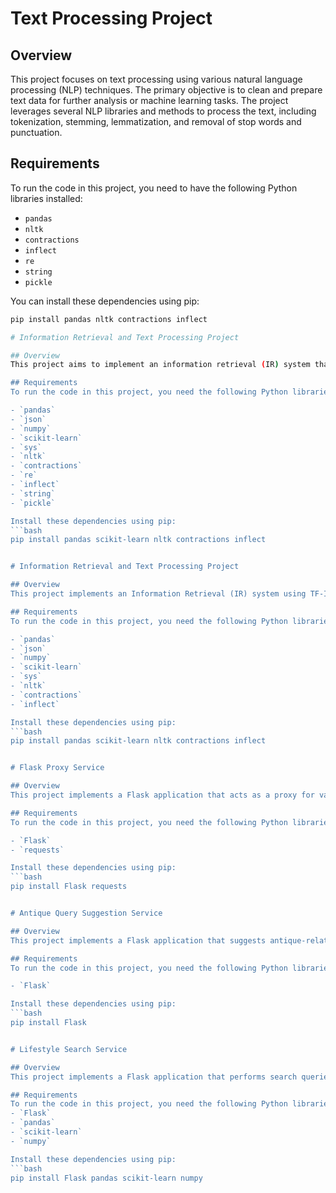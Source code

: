# Text Processing Project

## Overview
This project focuses on text processing using various natural language processing (NLP) techniques. The primary objective is to clean and prepare text data for further analysis or machine learning tasks. The project leverages several NLP libraries and methods to process the text, including tokenization, stemming, lemmatization, and removal of stop words and punctuation.

## Requirements
To run the code in this project, you need to have the following Python libraries installed:

- `pandas`
- `nltk`
- `contractions`
- `inflect`
- `re`
- `string`
- `pickle`

You can install these dependencies using pip:
```bash
pip install pandas nltk contractions inflect

# Information Retrieval and Text Processing Project

## Overview
This project aims to implement an information retrieval (IR) system that processes a dataset of documents and allows querying using TF-IDF vectorization and cosine similarity. It includes functionalities to calculate precision, recall, and mean average precision (MAP) for the IR system's performance.

## Requirements
To run the code in this project, you need the following Python libraries:

- `pandas`
- `json`
- `numpy`
- `scikit-learn`
- `sys`
- `nltk`
- `contractions`
- `re`
- `inflect`
- `string`
- `pickle`

Install these dependencies using pip:
```bash
pip install pandas scikit-learn nltk contractions inflect


# Information Retrieval and Text Processing Project

## Overview
This project implements an Information Retrieval (IR) system using TF-IDF vectorization and cosine similarity to process a dataset of documents and allows querying. The system evaluates its performance using precision, recall, and mean average precision (MAP).

## Requirements
To run the code in this project, you need the following Python libraries:

- `pandas`
- `json`
- `numpy`
- `scikit-learn`
- `sys`
- `nltk`
- `contractions`
- `inflect`

Install these dependencies using pip:
```bash
pip install pandas scikit-learn nltk contractions inflect


# Flask Proxy Service

## Overview
This project implements a Flask application that acts as a proxy for various backend services. It forwards requests to the appropriate backend service and returns the response to the client.

## Requirements
To run the code in this project, you need the following Python libraries:

- `Flask`
- `requests`

Install these dependencies using pip:
```bash
pip install Flask requests


# Antique Query Suggestion Service

## Overview
This project implements a Flask application that suggests antique-related queries based on a given input query. It reads a list of predefined queries from a JSON file and suggests queries that contain the input query as a substring.

## Requirements
To run the code in this project, you need the following Python libraries:

- `Flask`

Install these dependencies using pip:
```bash
pip install Flask


# Lifestyle Search Service

## Overview
This project implements a Flask application that performs search queries on a collection of lifestyle-related texts. It utilizes TF-IDF vectorization and cosine similarity to find and return the most relevant documents based on the input query.

## Requirements
To run the code in this project, you need the following Python libraries:
- `Flask`
- `pandas`
- `scikit-learn`
- `numpy`

Install these dependencies using pip:
```bash
pip install Flask pandas scikit-learn numpy
